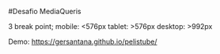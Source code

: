 #Desafio MediaQueris

3 break point; 
mobile:  <576px
tablet:  >576px
desktop: >992px

Demo:
https://gersantana.github.io/pelistube/